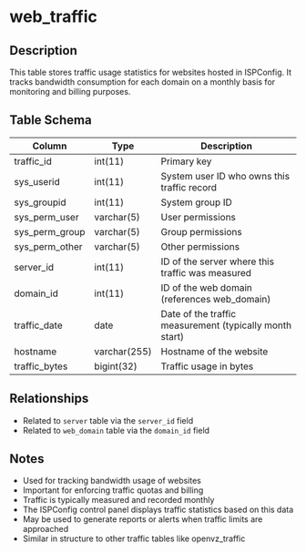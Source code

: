 # web_traffic

## Description
This table stores traffic usage statistics for websites hosted in ISPConfig. It tracks bandwidth consumption for each domain on a monthly basis for monitoring and billing purposes.

## Table Schema
| Column | Type | Description |
|--------|------|-------------|
| traffic_id | int(11) | Primary key |
| sys_userid | int(11) | System user ID who owns this traffic record |
| sys_groupid | int(11) | System group ID |
| sys_perm_user | varchar(5) | User permissions |
| sys_perm_group | varchar(5) | Group permissions |
| sys_perm_other | varchar(5) | Other permissions |
| server_id | int(11) | ID of the server where this traffic was measured |
| domain_id | int(11) | ID of the web domain (references web_domain) |
| traffic_date | date | Date of the traffic measurement (typically month start) |
| hostname | varchar(255) | Hostname of the website |
| traffic_bytes | bigint(32) | Traffic usage in bytes |

## Relationships
- Related to `server` table via the `server_id` field
- Related to `web_domain` table via the `domain_id` field

## Notes
- Used for tracking bandwidth usage of websites
- Important for enforcing traffic quotas and billing
- Traffic is typically measured and recorded monthly
- The ISPConfig control panel displays traffic statistics based on this data
- May be used to generate reports or alerts when traffic limits are approached
- Similar in structure to other traffic tables like openvz_traffic
